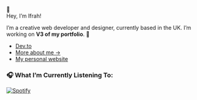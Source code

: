 🎯  
Hey, I’m Ifrah!  

I’m a creative web developer and designer, currently based in the UK. I’m working on **V3 of my portfolio**. 🚀  
- [Dev.to](https://dev.to/ifrah)  
- [More about me →](https://ifrahabdi.com/about)  
- [My personal website](https://ifrahabdi.com/)  




### 🎧 What I’m Currently Listening To:  
[![Spotify](https://novatorem-dun-seven.vercel.app/api/spotify)](https://open.spotify.com/user/11100706942)  


